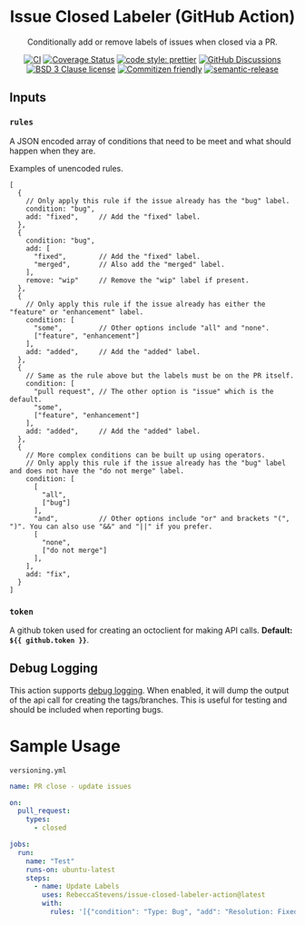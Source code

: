 <div align="center">

# Issue Closed Labeler (GitHub Action)

Conditionally add or remove labels of issues when closed via a PR.

[![CI](https://github.com/RebeccaStevens/issue-closed-labeler-action/actions/workflows/ci.yml/badge.svg)](https://github.com/RebeccaStevens/issue-closed-labeler-action/actions/workflows/ci.yml)
[![Coverage Status](https://codecov.io/gh/RebeccaStevens/issue-closed-labeler-action/branch/main/graph/badge.svg?token=MVpR1oAbIT)](https://codecov.io/gh/RebeccaStevens/issue-closed-labeler-action)
[![code style: prettier](https://img.shields.io/badge/code_style-prettier-ff69b4.svg?style=flat-square)](https://github.com/prettier/prettier)
[![GitHub Discussions](https://img.shields.io/github/discussions/RebeccaStevens/issue-closed-labeler-action?style=flat-square)](https://github.com/RebeccaStevens/issue-closed-labeler-action/discussions)
[![BSD 3 Clause license](https://img.shields.io/github/license/RebeccaStevens/issue-closed-labeler-action.svg?style=flat-square)](https://opensource.org/licenses/BSD-3-Clause)
[![Commitizen friendly](https://img.shields.io/badge/commitizen-friendly-brightgreen.svg?style=flat-square)](https://commitizen.github.io/cz-cli/)
[![semantic-release](https://img.shields.io/badge/%20%20%F0%9F%93%A6%F0%9F%9A%80-semantic--release-e10079.svg?style=flat-square)](https://github.com/semantic-release/semantic-release)

</div>

## Inputs

### `rules`

A JSON encoded array of conditions that need to be meet and what should happen when they are.

Examples of unencoded rules.

```js,
[
  {
    // Only apply this rule if the issue already has the "bug" label.
    condition: "bug",
    add: "fixed",     // Add the "fixed" label.
  },
  {
    condition: "bug",
    add: [
      "fixed",        // Add the "fixed" label.
      "merged",       // Also add the "merged" label.
    ],
    remove: "wip"     // Remove the "wip" label if present.
  },
  {
    // Only apply this rule if the issue already has either the "feature" or "enhancement" label.
    condition: [
      "some",         // Other options include "all" and "none".
      ["feature", "enhancement"]
    ],
    add: "added",     // Add the "added" label.
  },
  {
    // Same as the rule above but the labels must be on the PR itself.
    condition: [
      "pull request", // The other option is "issue" which is the default.
      "some",
      ["feature", "enhancement"]
    ],
    add: "added",     // Add the "added" label.
  },
  {
    // More complex conditions can be built up using operators.
    // Only apply this rule if the issue already has the "bug" label and does not have the "do not merge" label.
    condition: [
      [
        "all",
        ["bug"]
      ],
      "and",          // Other options include "or" and brackets "(", ")". You can also use "&&" and "||" if you prefer.
      [
        "none",
        ["do not merge"]
      ],
    ],
    add: "fix",
  }
]
```

### `token`

A github token used for creating an octoclient for making API calls. **Default: `${{ github.token }}`**.

## Debug Logging

This action supports [debug logging](https://docs.github.com/en/actions/managing-workflow-runs/enabling-debug-logging#enabling-step-debug-logging). When enabled, it will dump the output of the
api call for creating the tags/branches.
This is useful for testing and should be included when reporting bugs.

# Sample Usage

`versioning.yml`

```yaml
name: PR close - update issues

on:
  pull_request:
    types:
      - closed

jobs:
  run:
    name: "Test"
    runs-on: ubuntu-latest
    steps:
      - name: Update Labels
        uses: RebeccaStevens/issue-closed-labeler-action@latest
        with:
          rules: '[{"condition": "Type: Bug", "add": "Resolution: Fixed"}]'
```
